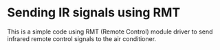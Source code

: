 # Sending IR signals using RMT
This is a simple code using RMT (Remote Control) module driver to send infrared remote control signals to the air conditioner.
